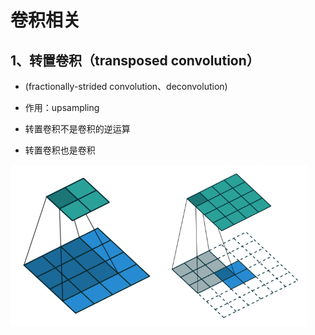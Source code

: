 # 卷积相关

## 1、转置卷积（transposed convolution）

- (fractionally-strided convolution、deconvolution) 

- 作用：upsampling
- 转置卷积不是卷积的逆运算
- 转置卷积也是卷积

![img](assets/no_padding_no_strides.gif)<img src="assets/no_padding_no_strides_transposed.gif" alt="img" style="zoom: 67%;" />

